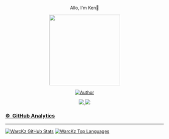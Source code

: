 <p align='center'>Allo, I'm Ken👋</p>
<p align="center">
<img src="https://c.top4top.io/p_2275xjq7x1.jpg" width="225" height="225"/>
</p>
<p align="center">
<a href="https://github.com/WarcKz"><img title="Author" src="https://img.shields.io/badge/Author-WarcKz-red.svg?style=for-the-badge&logo=github"></a>
<p align="center">
<a href="https://www.instagram.com/warclol"><img src="https://img.shields.io/badge/Instagram-E4405F?style=for-the-badge&logo=instagram&logoColor=white" /> 
<a href="https://wa.me/6281515982740"><img src="https://img.shields.io/badge/WhatsApp-25D366?style=for-the-badge&logo=whatsapp&logoColor=white" />
</P>
  
### ⚙ &nbsp;GitHub Analytics

---

[![WarcKz GitHub Stats](https://github-readme-stats.vercel.app/api?username=WarcKz&show_icons=true&hide=issues&theme=radical)](https://github-readme-stats.vercel.app)
[![WarcKz Top Languages](https://github-readme-stats.vercel.app/api/top-langs?username=WarcKz&layout=compact&theme=radical)](https://github-readme-stats.vercel.app)
